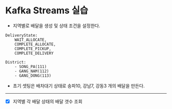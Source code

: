 # Kafka Streams 실습

- 지역별로 배달을 생성 및 상태 조건을 설정한다.
```text
DeliveryState: 
    WAIT_ALLOCATE, 
    COMPLETE_ALLOCATE,
    COMPLETE_PICKUP,
    COMPLETE_DELIVERY
    
District:
    - SONG_PA(111)
    - GANG_NAM(112)
    - GANG_DONG(113)
```
- 초기 셋팅은 배차대기 상태로 송파10, 강남7, 강동3 개의 배달을 만든다.

---
- [x] 지역별 각 배달 상태의 배달 갯수 조회
